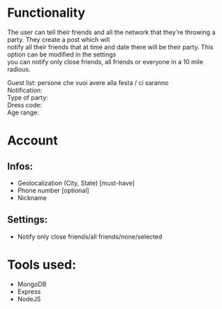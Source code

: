 # Functionality
The user can tell their friends and all the network that they're throwing a party. They create a post which will  
notify all their friends that at time and date there will be their party. This option can be modified in the settings  
you can notify only close friends, all friends or everyone in a 10 mile radious.  

Guest list: persone che vuoi avere alla festa / ci saranno  
Notification:  
Type of party:  
Dress code:  
Age range:  

# Account  
## Infos:  
  - Geolocalization (City, State) [must-have] 
  - Phone number [optional] 
  - Nickname  

## Settings:  
- Notify only close friends/all friends/none/selected   

# Tools used:  
- MongoDB  
- Express
- NodeJS

